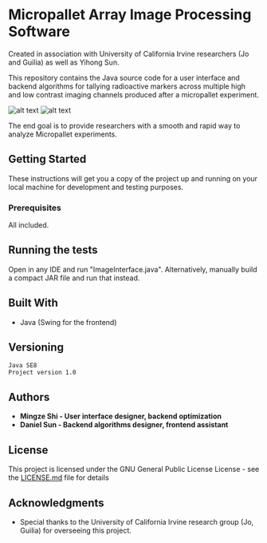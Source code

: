
# Micropallet Array Image Processing Software
Created in association with University of California Irvine researchers (Jo and Guilia) as well as Yihong Sun.

This repository contains the Java source code for a user interface and backend algorithms for tallying radioactive markers across multiple high and low contrast imaging channels produced after a micropallet experiment.

![alt text](https://image.ibb.co/jNTvGe/Screen_Shot_2018_09_17_at_10_52_32_PM.png)
![alt text](https://image.ibb.co/hJEhUz/Screen_Shot_2018_09_17_at_10_51_59_PM.png)

The end goal is to provide researchers with a smooth and rapid way to analyze Micropallet experiments.

## Getting Started

These instructions will get you a copy of the project up and running on your local machine for development and testing purposes.

### Prerequisites
All included.

## Running the tests
Open in any IDE and run "ImageInterface.java". Alternatively, manually build a compact JAR file and run that instead.

## Built With

* Java (Swing for the frontend)

## Versioning

```
Java SE8
Project version 1.0
```

## Authors

* **Mingze Shi - User interface designer, backend optimization** 
* **Daniel Sun - Backend algorithms designer, frontend assistant** 

## License

This project is licensed under the GNU General Public License License - see the [LICENSE.md](LICENSE.md) file for details

## Acknowledgments

* Special thanks to the University of California Irvine research group (Jo, Guilia) for overseeing this project.
